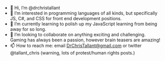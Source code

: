 - 👋 Hi, I’m @drchristallant
- 👀 I’m interested in programming languages of all kinds, but specifically JS, C#, and CSS for front end development positions.
- 🌱 I’m currently learning to polish up my JavaScript learning from being away for so long.
- 💞️ I’m looking to collaborate on anything exciting and challenging. Gaming has always been a passion, however brain teasers are amazing!
- 📫 How to reach me: email DrChrisTallant@gmail.com or twitter @tallant_chris (warning, lots of protest/human rights posts.)

<!---
drchristallant/drchristallant is a ✨ special ✨ repository because its `README.md` (this file) appears on your GitHub profile.
You can click the Preview link to take a look at your changes.
--->
